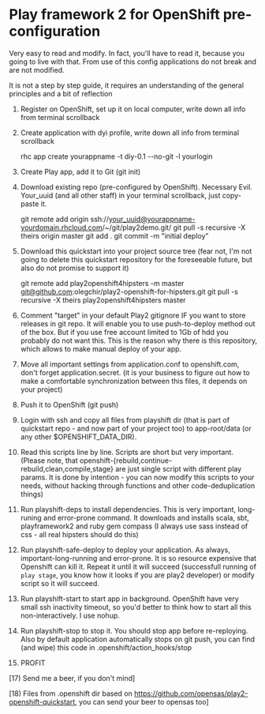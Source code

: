 Play framework 2 for OpenShift pre-configuration
================================================

Very easy to read and modify.
In fact, you'll have to read it, because you going to live with that.
From use of this config applications do not break and are not modified.

It is not a step by step guide, it requires an understanding of the general principles and a bit of reflection

1) Register on OpenShift, set up it on local computer, write down all info from terminal scrollback

2) Create application with dyi profile, write down all info from terminal scrollback

    rhc app create yourappname -t diy-0.1 --no-git -l yourlogin

3) Create Play app, add it to Git (git init)

4) Download existing repo (pre-configured by OpenShift). Necessary Evil. 
Your_uuid (and all other staff) in your terminal scrollback, just copy-paste it.

    git remote add origin ssh://your_uuid@yourappname-yourdomain.rhcloud.com/~/git/play2demo.git/
    git pull -s recursive -X theirs origin master
    git add .
    git commit -m "initial deploy"

5) Download this quickstart into your project source tree (fear not, I'm not going to delete this quickstart repository for the foreseeable future, but also do not promise to support it)

    git remote add play2openshift4hipsters -m master git@github.com:olegchir/play2-openshift-for-hipsters.git
    git pull -s recursive -X theirs play2openshift4hipsters master

6) Comment "target" in your default Play2 gitignore IF you want to store releases in git repo. It will enable you to use push-to-deploy method out of the box. But if you use free account limited to 1Gb of hdd you probably do not want this. This is the reason why there is this repository, which allows to make manual deploy of your app.

7) Move all important settings from application.conf to openshift.com, don't forget application.secret. (it is your business to figure out how to make a comfortable synchronization between this files, it depends on your project)

8) Push it to OpenShift (git push)

9) Login with ssh and copy all files from playshift dir (that is part of quickstart repo - and now part of your project too) to app-root/data (or any other $OPENSHIFT_DATA_DIR).

10) Read this scripts line by line. Scripts are short but very important. (Please note, that openshift-{rebuild,continue-rebuild,clean,compile,stage} are just single script with different play params. It is done by intention - you can now modify this scripts to your needs, without hacking through functions and other code-deduplication things)

12) Run playshift-deps to install dependencies. This is very important, long-runing and error-prone command. It downloads and installs scala, sbt, playframework2 and ruby gem compass (I always use sass instead of css - all real hipsters should do this)

13) Run playshift-safe-deploy to deploy your application. As always, important-long-running and error-prone. It is so resource expensive that Openshift can kill it. Repeat it until it will succeed (successfull running of `play stage`, you know how it looks if you are play2 developer) or modify script so it will succeed.

14) Run playshift-start to start app in background. OpenShift have very small ssh inactivity timeout, so you'd better to think how to start all this non-interactively. I use nohup.

15) Run playshift-stop to stop it. You should stop app before re-reploying. Also by default application automatically stops on git push, you can find (and wipe) this code in .openshift/action_hooks/stop

16) PROFIT

[17) Send me a beer, if you don't mind]

[18) Files from .openshift dir based on https://github.com/opensas/play2-openshift-quickstart, you can send your beer to opensas too]